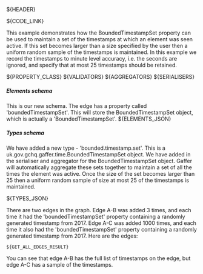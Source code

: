 ${HEADER}

${CODE_LINK}

This example demonstrates how the BoundedTimestampSet property can be used to maintain a set of the timestamps at which an element was seen active. If this set becomes larger than a size specified by the user then a uniform random sample of the timestamps is maintained. In this example we record the timestamps to minute level accuracy, i.e. the seconds are ignored, and specify that at most 25 timestamps should be retained.

${PROPERTY_CLASS}
${VALIDATORS}
${AGGREGATORS}
${SERIALISERS}

##### Elements schema
This is our new schema. The edge has a property called 'boundedTimestampSet'. This will store the BoundedTimestampSet object, which is actually a 'BoundedTimestampSet'.
${ELEMENTS_JSON}

##### Types schema
We have added a new type - 'bounded.timestamp.set'. This is a uk.gov.gchq.gaffer.time.BoundedTimestampSet object.
We have added in the serialiser and aggregator for the BoundedTimestampSet object.
Gaffer will automatically aggregate these sets together to maintain a set of all the times the element was active.
Once the size of the set becomes larger than 25 then a uniform random sample of size at most 25 of the timestamps is maintained.

${TYPES_JSON}

There are two edges in the graph. Edge A-B was added 3 times, and each time it had the 'boundedTimestampSet' property containing a randomly generated timestamp from 2017. Edge A-C was added 1000 times, and each time it also had the 'boundedTimestampSet' property containing a randomly generated timestamp from 2017. Here are the edges:

```
${GET_ALL_EDGES_RESULT}
```

You can see that edge A-B has the full list of timestamps on the edge, but edge A-C has a sample of the timestamps.
